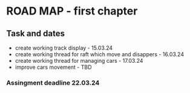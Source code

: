 # ROAD MAP - first chapter

## Task and dates
* create working track display - 15.03.24
* create working thread for raft which move and disappers - 16.03.24
* create working thread for managing cars - 17.03.24
* improve cars movement - TBD

### Assingment deadline 22.03.24
